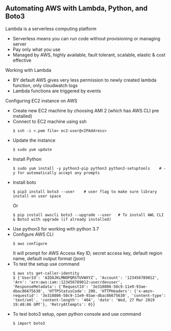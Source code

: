 
## Automating AWS with Lambda, Python, and Boto3

Lambda is a serverless computing platform
  - Serverless means you can run code without provisioning or managing server
  - Pay only what you use
  - Managed by AWS, highly available, fault tolerant, scalable, elastic & cost effective
 
 Working with Lambda
  - BY default AWS gives very less permission to newly created lambda function, only cloudwatch logs
  - Lambda functions are triggered by events
  
 Configuring EC2 instance on AWS
  - Create new EC2 machine by choosing AMI 2 (which has AWS CLI pre installed)
  - Connect to EC2 machine using ssh
      ```
      $ ssh -i <.pem file> ec2-user@<IPAddress>
      ```
  - Update the instance
      ```
      $ sudo yum update
      ```
  - Install Python
      ```
      $ sudo yum install -y python3-pip python3 python3-setuptools    # -y for automatically accept any prompts
      ```
  - Install boto
      ```
      $ pip3 install boto3 --user    # user flag to make sure library install on user space
      ```
      Or
      ```
      $ pip install awscli boto3 --upgrade --user   # To install AWL CLI & Boto3 with upgrade (if already installed)
      ```
  - Use python3 for working with python 3.7
  - Configure AWS CLI
      ```
      $ aws configure
      ```
    It will prompt for AWS Access Key ID, secret access key, default region name, default output format (json)
  - To test the setup use command
      ```
      $ aws sts get-caller-identity
      $ {'UserId': 'AIDAJKLMNOPQRSTUVWXYZ', 'Account': '123456789012', 'Arn': 'arn:aws:iam::123456789012:user/devuser', 'ResponseMetadata': {'RequestId': '3e310806-50c9-11e9-93ae-dbac86675630', 'HTTPStatusCode': 200, 'HTTPHeaders': {'x-amzn-requestid': '3e310806-50c9-11e9-93ae-dbac86675630', 'content-type': 'text/xml', 'content-length': '404', 'date': 'Wed, 27 Mar 2019 19:48:06 GMT'}, 'RetryAttempts': 0}}
      ```
  - To test boto3 setup, open python console and use command
      ```
      $ import boto3
      ```
  
      




